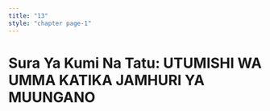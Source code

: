 ```yaml
---
title: "13"
style: "chapter page-1"
---
```


# Sura Ya Kumi Na Tatu: UTUMISHI WA UMMA KATIKA JAMHURI YA MUUNGANO
